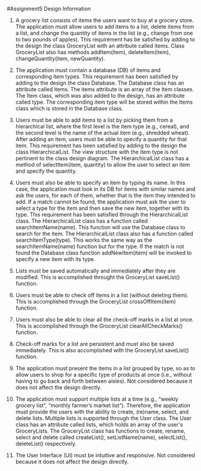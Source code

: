 #Assignment5 Design Information

1. A grocery list consists of items the users want to buy at a grocery store. The application must allow users to add items to a list, delete items from a list, and change the quantity of items in the list (e.g., change from one to two pounds of apples).
This requirement has be satisfied by adding to the design the class GroceryList with an attribute called items. Class GroceryList also has methods addItem(item), deleteItem(item), changeQuantity(item, newQuantity).

2. The application must contain a database (DB) of items and corresponding item types.
This requirement has been satisfied by adding to the design the class Database. The Database class has an attribute called items. The items attribute is an array of the Item classes. The Item class, which was also added to the design, has an attribute called type. The corresponding item type will be stored within the Items class which is stored in the Database class.

3. Users must be able to add items to a list by picking them from a hierarchical list, where the first level is the item type (e.g., cereal), and the second level is the name of the actual item (e.g., shredded wheat). After adding an item, users must be able to specify a quantity for that item.
This requirement has been satisfied by adding to the design the class HierarchicalList. The view structure with the item type is not pertinent to the class design diagram. The HierarchicalList class has a method of selectItem(item, quantity) to allow the user to select an item and specify the quantity.

4. Users must also be able to specify an item by typing its name. In this case, the application must look in its DB for items with similar names and ask the users, for each of them, whether that is the item they intended to add. If a match cannot be found, the application must ask the user to select a type for the item and then save the new item, together with its type.
This requirement has been satisfied through the HierarchicalList class. The HierarchicalList class has a function called searchItemName(name). This function will use the Database class to search for the item. The HierarchicalList class also has a function called searchItemType(type). This works the same way as the searchItemName(name) function but for the type. If the match is not found the Database class function addNewItem(item) will be invoked to specify a new item with its type.

5. Lists must be saved automatically and immediately after they are modified.
This is accomplished throught the GroceryList saveList() function.

6. Users must be able to check off items in a list (without deleting them).
This is accomplished through the GroceryList crossOffItem(item) function.

7. Users must also be able to clear all the check-off marks in a list at once.
This is accomplished through the GroceryList clearAllCheckMarks() function.

8. Check-off marks for a list are persistent and must also be saved immediately.
This is also accomplished with the GroceryList saveList() function.

9. The application must present the items in a list grouped by type, so as to allow users to shop for a specific type of 
products at once (i.e., without having to go back and forth between aisles).
Not considered because it does not affect the design directly.

10. The application must support multiple lists at a time (e.g., “weekly grocery list”, “monthly farmer’s market list”). Therefore, the application must provide the users with the ability to create, (re)name, select, and delete lists.
Multiple lists is supported through the User class. The User class has an attribute called lists, which holds an array of the user's GroceryLists. The GroceryList class has functions to create, rename, select and delete called createList(), setListName(name), selectList(), deleteList() respectively.

11. The User Interface (UI) must be intuitive and responsive.
Not considered because it does not affect the design directly.
